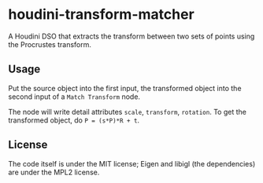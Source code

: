# houdini-transform-matcher
A Houdini DSO that extracts the transform between two sets of points using the Procrustes transform.

## Usage
Put the source object into the first input, the transformed object into the second input of a `Match Transform` node.

The node will write detail attributes `scale`, `transform`, `rotation`. To get the transformed object, do `P = (s*P)*R + t`.

## License
The code itself is under the MIT license; Eigen and libigl (the dependencies) are under the MPL2 license.


